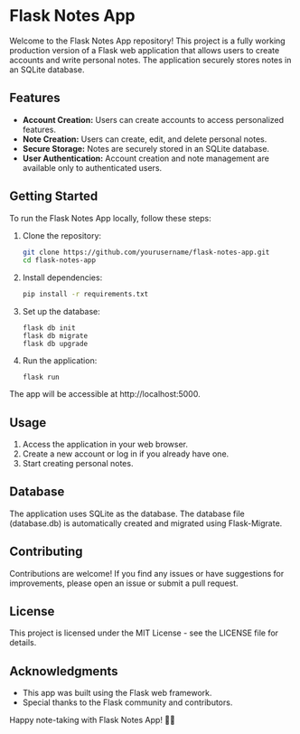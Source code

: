 # Flask Notes App

Welcome to the Flask Notes App repository! This project is a fully working production version of a Flask web application that allows users to create accounts and write personal notes. The application securely stores notes in an SQLite database.

## Features

- **Account Creation:** Users can create accounts to access personalized features.
- **Note Creation:** Users can create, edit, and delete personal notes.
- **Secure Storage:** Notes are securely stored in an SQLite database.
- **User Authentication:** Account creation and note management are available only to authenticated users.

## Getting Started

To run the Flask Notes App locally, follow these steps:

1. Clone the repository:

   ```bash
   git clone https://github.com/yourusername/flask-notes-app.git
   cd flask-notes-app

1. Install dependencies:

    ```bash
    pip install -r requirements.txt
    ```
2. Set up the database:

    ```
    flask db init
    flask db migrate
    flask db upgrade
    ```

3. Run the application:

    ```
    flask run
    ```
The app will be accessible at http://localhost:5000.

## Usage
1. Access the application in your web browser.
2. Create a new account or log in if you already have one.
3. Start creating personal notes.

## Database
The application uses SQLite as the database. The database file (database.db) is automatically created and migrated using Flask-Migrate.

## Contributing
Contributions are welcome! If you find any issues or have suggestions for improvements, please open an issue or submit a pull request.

## License
This project is licensed under the MIT License - see the LICENSE file for details.

## Acknowledgments
- This app was built using the Flask web framework.
- Special thanks to the Flask community and contributors.

Happy note-taking with Flask Notes App! 📝🚀
